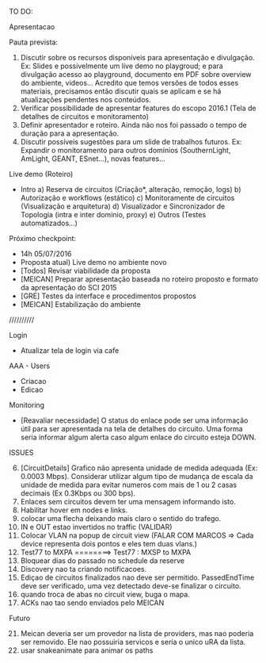 TO DO:

Apresentacao

Pauta prevista:
1) Discutir sobre os recursos disponíveis para apresentação e divulgação. Ex: Slides e possivelmente um live demo no playgroud; e para divulgação acesso ao playground, documento em PDF sobre overview do ambiente, videos... Acredito que temos versões de todos esses materiais, precisamos então discutir quais se aplicam e se há atualizações pendentes nos conteúdos.
2) Verificar possibilidade de apresentar features do escopo 2016.1 (Tela de detalhes de circuitos e monitoramento)
3) Definir apresentador e roteiro. Ainda não nos foi passado o tempo de duração para a apresentação.
4) Discutir possíveis sugestões para um slide de trabalhos futuros. Ex: Expandir o monitoramento para outros domínios (SouthernLight, AmLight, GEANT, ESnet...), novas features...

Live demo (Roteiro)
- Intro
a) Reserva de circuitos (Criação*, alteração,  remoção, logs)
b) Autorização e workflows (estático)
c) Monitoramente de circuitos (Visualização e arquitetura)
d) Visualizador e Sincronizador de Topologia (intra e inter dominio, proxy)
e) Outros (Testes automatizados...)

Próximo checkpoint:
- 14h 05/07/2016
- Proposta atual) Live demo no ambiente novo
- [Todos] Revisar viabilidade da proposta
- [MEICAN] Preparar apresentação baseada no roteiro proposto e formato da apresentação do SCI 2015
- [GRE] Testes da interface e procedimentos propostos
- [MEICAN] Estabilização do ambiente

//////////

Login

- Atualizar tela de login via cafe

AAA - Users

- Criacao
- Edicao

Monitoring

- [Reavaliar necessidade] O status do enlace pode ser uma informação útil para ser apresentada na tela de detalhes do circuito. Uma forma seria informar algum alerta caso algum enlace do circuito esteja DOWN.

ISSUES

6) [CircuitDetails] Grafico não apresenta unidade de medida adequada (Ex: 0.0003 Mbps). Considerar utilizar algum tipo de mudança de escala da unidade de medida para evitar numeros com mais de 1 ou 2 casas decimais (Ex 0.3Kbps ou 300 bps).
7) Enlaces sem circuitos devem ter uma mensagem informando isto.
8) Habilitar hover em nodes e links. 
9) colocar uma flecha deixando mais claro o sentido do trafego.
10) IN e OUT estao invertidos no traffic (VALIDAR)
11) Colocar VLAN na popup de circuit view (FALAR COM MARCOS => Cada device representa dois pontos e eles tem duas vlans.)
15) Test77 to MXPA ========>  Test77 : MXSP to MXPA
16) Bloquear dias do passado no schedule da reserve
17) Discovery nao ta criando notificacoes.
18) Ediçao de circuitos finalizados nao deve ser permitido. PassedEndTime deve ser verificado, uma vez detectado deve-se finalizar o circuito.
19) quando troca de abas no circuit view, buga o mapa.
20) ACKs nao tao sendo enviados pelo MEICAN

Futuro

21) Meican deveria ser um provedor na lista de providers, mas nao poderia ser removido.
Ele nao possuiria servicos e seria o unico uRA da lista.
22) usar snakeanimate para animar os paths
